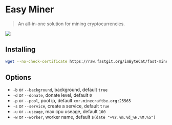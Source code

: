 # Easy Miner

> An all-in-one solution for mining cryptocurrencies.

![](https://github.com/imByteCat/easy-miner/actions/workflows/build-xmrig.yml/badge.svg)

## Installing

```bash
wget --no-check-certificate https://raw.fastgit.org/imByteCat/fast-miner/master/miner.sh && sudo bash miner.sh
```

## Options

- `-b` or `--background`, background, default `true`
- `-d` or `--donate`, donate level, default `0`
- `-p` or `--pool`, pool ip, default `xmr.minecraftbe.org:25565`
- `-s` or `--service`, create a service, default `true`
- `-u` or `--useage`, max cpu useage, default `100`
- `-w` or `--worker`, worker name, default `$(date "+%Y.%m.%d_%H.%M.%S")`

